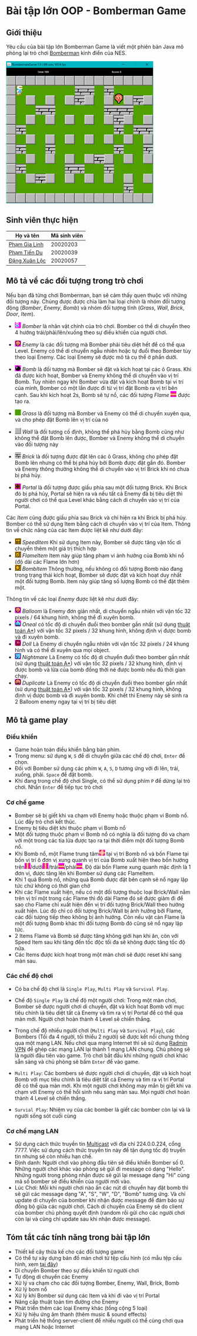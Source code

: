 # Bài tập lớn OOP - Bomberman Game

## Giới thiệu
Yêu cầu của bài tập lớn Bomberman Game là viết một phiên bản Java mô phỏng lại trò chơi [Bomberman](https://www.youtube.com/watch?v=mKIOVwqgSXM) kinh điển của NES.

<img src="res/demo.png" alt="drawing" width="400"/>

## Sinh viên thực hiện 

| Họ và tên     | Mã sinh viên |
| ------------- | ------------ |
| [Phạm Gia Linh](https://github.com/phamgialinhlx) | 20020203     |
| [Phạm Tiến Du](https://github.com/dupham2206)  | 20020039     |
| [Đặng Xuân Lộc](https://github.com/DXL64) | 20020057     |

## Mô tả về các đối tượng trong trò chơi
Nếu bạn đã từng chơi Bomberman, bạn sẽ cảm thấy quen thuộc với những đối tượng này. Chúng được được chia làm hai loại chính là nhóm đối tượng động (*Bomber*, *Enemy*, *Bomb*) và nhóm đối tượng tĩnh (*Grass*, *Wall*, *Brick*, *Door*, *Item*).

- ![](res/sprites/player_down.png) *Bomber* là nhân vật chính của trò chơi. Bomber có thể di chuyển theo 4 hướng trái/phải/lên/xuống theo sự điều khiển của người chơi. 
- ![](res/sprites/balloom_left1.png) *Enemy* là các đối tượng mà Bomber phải tiêu diệt hết để có thể qua Level. Enemy có thể di chuyển ngẫu nhiên hoặc tự đuổi theo Bomber tùy theo loại Enemy. Các loại Enemy sẽ được mô tả cụ thể ở phần dưới.
- ![](res/sprites/bomb.png) *Bomb* là đối tượng mà Bomber sẽ đặt và kích hoạt tại các ô Grass. Khi đã được kích hoạt, Bomber và Enemy không thể di chuyển vào vị trí Bomb. Tuy nhiên ngay khi Bomber vừa đặt và kích hoạt Bomb tại ví trí của mình, Bomber có một lần được đi từ vị trí đặt Bomb ra vị trí bên cạnh. Sau khi kích hoạt 2s, Bomb sẽ tự nổ, các đối tượng *Flame* ![](res/sprites/explosion_horizontal.png) được tạo ra.


- ![](res/sprites/grass.png) *Grass* là đối tượng mà Bomber và Enemy có thể di chuyển xuyên qua, và cho phép đặt Bomb lên vị trí của nó
- ![](res/sprites/wall.png) *Wall* là đối tượng cố định, không thể phá hủy bằng Bomb cũng như không thể đặt Bomb lên được, Bomber và Enemy không thể di chuyển vào đối tượng này
- ![](res/sprites/brick.png) *Brick* là đối tượng được đặt lên các ô Grass, không cho phép đặt Bomb lên nhưng có thể bị phá hủy bởi Bomb được đặt gần đó. Bomber và Enemy thông thường không thể di chuyển vào vị trí Brick khi nó chưa bị phá hủy.


- ![](res/sprites/portal.png) *Portal* là đối tượng được giấu phía sau một đối tượng Brick. Khi Brick đó bị phá hủy, Portal sẽ hiện ra và nếu tất cả Enemy đã bị tiêu diệt thì người chơi có thể qua Level khác bằng cách di chuyển vào vị trí của Portal.

Các *Item* cũng được giấu phía sau Brick và chỉ hiện ra khi Brick bị phá hủy. Bomber có thể sử dụng Item bằng cách di chuyển vào vị trí của Item. Thông tin về chức năng của các Item được liệt kê như dưới đây:
- ![](res/sprites/powerup_speed.png) *SpeedItem* Khi sử dụng Item này, Bomber sẽ được tăng vận tốc di chuyển thêm một giá trị thích hợp
- ![](res/sprites/powerup_flames.png) *FlameItem* Item này giúp tăng phạm vi ảnh hưởng của Bomb khi nổ (độ dài các Flame lớn hơn)
- ![](res/sprites/powerup_bombs.png) *BombItem* Thông thường, nếu không có đối tượng Bomb nào đang trong trạng thái kích hoạt, Bomber sẽ được đặt và kích hoạt duy nhất một đối tượng Bomb. Item này giúp tăng số lượng Bomb có thể đặt thêm một.

Thông tin về các loại *Enemy* được liệt kê như dưới đây:

- ![](res/sprites/balloom_left1.png) *Balloom* là Enemy đơn giản nhất, di chuyển ngẫu nhiên với vận tốc 32 pixels / 64 khung hình, không thể đi xuyên bomb.
- ![](res/sprites/oneal_left1.png) *Oneal* có tốc độ di chuyển đuổi theo bomber gần nhất (sử dụng [thuật toán A*](https://en.wikipedia.org/wiki/A*_search_algorithm)) với vận tốc 32 pixels / 32 khung hình, không định vị được bomb và đi xuyên bomb.
- ![](res/sprites/doll_left1.png) *Doll* Là Enemy di chuyển ngẫu nhiên với vận tốc 32 pixels / 24 khung hình và có thể đi xuyên qua mọi object.
- ![](res/sprites/kondoria_left1.png) *Nightmare* Là Enemy có tốc độ di chuyển đuổi theo bomber gần nhất (sử dụng [thuật toán A*](https://en.wikipedia.org/wiki/A*_search_algorithm)) với vận tốc 32 pixels / 32 khung hình, định vị được bomb và lửa của bomb đồng thời né được bomb nếu đủ thời gian chạy.
- ![](res/sprites/minvo_left1.png) *Duplicate* Là Enemy có tốc độ di chuyển đuổi theo bomber gần nhất (sử dụng [thuật toán A*](https://en.wikipedia.org/wiki/A*_search_algorithm)) với vận tốc 32 pixels / 32 khung hình, không định vị được bomb và đi xuyên bomb. Khi chết thì Enemy này sẽ sinh ra 2 Balloom enemy ngay tại vị trí bị tiêu diệt



## Mô tả game play
### Điều khiển
- Game hoàn toàn điều khiển bằng bàn phím.
- Trong menu: sử dụng `W`, `S` để di chuyển giữa các chế độ chơi, `Enter` để chọn.
- Đối với Bomber sử dụng các phím `W`, `A`, `S`, `D` tương ứng với đi lên, trái, xuống, phải. `Space` để đặt bomb.
- Khi đang trong chế độ chơi Single, có thể sử dụng phím `P` để dừng lại trò chơi. Nhấn `Enter` để tiếp tục trò chơi

### Cơ chế game

- Bomber sẽ bị giết khi va chạm với Enemy hoặc thuộc phạm vi Bomb nổ. Lúc đấy trò chơi kết thúc.
- Enemy bị tiêu diệt khi thuộc phạm vi Bomb nổ
- Một đối tượng thuộc phạm vi Bomb nổ có nghĩa là đối tượng đó va chạm với một trong các tia lửa được tạo ra tại thời điểm một đối tượng Bomb nổ.
- Khi Bomb nổ, một Flame trung tâm![](res/sprites/bomb_exploded.png) tại vị trí Bomb nổ và bốn Flame tại bốn vị trí ô đơn vị xung quanh vị trí của Bomb xuất hiện theo bốn hướng trên![](res/sprites/explosion_vertical.png)/dưới![](res/sprites/explosion_vertical.png)/trái![](res/sprites/explosion_horizontal.png)/phải![](res/sprites/explosion_horizontal.png). Độ dài bốn Flame xung quanh mặc định là 1 đơn vị, được tăng lên khi Bomber sử dụng các FlameItem.
- Khi 1 quả Bomb nổ, những quả Bomb được đặt bên cạnh sẽ nổ ngay lập tức chứ không có thời gian chờ
- Khi các Flame xuất hiện, nếu có một đối tượng thuộc loại Brick/Wall nằm trên vị trí một trong các Flame thì độ dài Flame đó sẽ được giảm đi để sao cho Flame chỉ xuất hiện đến vị trí đối tượng Brick/Wall theo hướng xuất hiện. Lúc đó chỉ có đối tượng Brick/Wall bị ảnh hưởng bởi Flame, các đối tượng tiếp theo không bị ảnh hưởng. Còn nếu vật cản Flame là một đối tượng Bomb khác thì đối tượng Bomb đó cũng sẽ nổ ngay lập tức.
- 2 Items Flame và Bomb sẽ được tăng không giới hạn khi ăn, còn với Speed Item sau khi tăng đến tốc độc tối đa sẽ không được tăng tốc độ nữa.
- Các Items được kích hoạt trong một màn chơi sẽ được reset khi sang màn sau.


### Các chế độ chơi
- Có ba chế độ chơi là `Single Play`, `Multi Play` và `Survival Play`.
- Chế độ `Single Play` là chế độ một người chơi: Trong một màn chơi, Bomber sẽ được người chơi di chuyển, đặt và kích hoạt Bomb với mục tiêu chính là tiêu diệt tất cả Enemy và tìm ra vị trí Portal để có thể qua màn mới. Người chơi hoàn thành 4 Level sẽ chiến thắng.

- Trong chế độ nhiều người chơi (`Multi Play` và `Survival Play`), các Bombers (Tối đa 4 người, tối thiểu 2 người) sẽ được kết nối chung thông qua một mạng LAN. Nếu chơi qua mạng Internet thì sẽ sử dụng [Radmin VPN](https://www.radmin-vpn.com/) để ghép các mạng LAN lại thành 1 mạng LAN chung. Chủ phòng sẽ là người đầu tiên vào game. Trò chơi bắt đầu khi những người chơi khác sẵn sàng và chủ phòng sẽ bấm `Enter` để vào game.

- `Multi Play`: Các bombers sẽ được người chơi di chuyển, đặt và kích hoạt Bomb với mục tiêu chính là tiêu diệt tất cả Enemy và tìm ra vị trí Portal để có thể qua màn mới. Khi một người chơi không may mắn bị giết khi va chạm với Enemy có thể hổi sinh nếu sang màn sau. Mọi người chơi hoàn thành 4 Level sẽ chiến thắng.
- `Survial Play`: Nhiệm vụ của các bomber là giết các bomber còn lại và là người sống sót cuối cùng

### Cơ chế mạng LAN
- Sử dụng cách thức truyền tin [Multicast](https://vi.wikipedia.org/wiki/Multicast) với địa chỉ 224.0.0.224, cổng 7777. Việc sử dụng cách thức truyền tin này để tận dụng tốc độ truyền tin nhưng sẽ còn nhiều hạn chế.
- Định danh: Người chơi vào phòng đầu tiên sẽ điều khiển Bomber số 0. Những người chơi khác vào phòng sẽ gửi đi message có dạng "Hello". Những người trong phòng nhận được sẽ gửi lại message dạng "Hi" cùng mã số bomber sẽ điều khiển của người mới vào.
- Lúc Chơi: Mỗi khi người chơi nào ấn các nút di chuyển hay đặt bomb thì sẽ gửi các message dạng "A", "S", "W", "D", "Bomb" tương ứng. Và chỉ update di chuyển của bomber khi nhận được message để đảm bảo sự đồng bộ giữa các người chơi. Cách di chuyển của Enemy sẽ do client của bomber chủ phòng quyết định (random rồi gửi cho các người chơi còn lại và cũng chỉ update sau khi nhận được message).


## Tóm tắt các tính năng trong bài tập lớn
- Thiết kế cây thừa kế cho các đối tượng game
- Có thể tự xây dựng bản đồ màn chơi từ tệp cấu hình (có mẫu tệp cấu hình, xem [tại đây](https://raw.githubusercontent.com/bqcuong/bomberman-starter/starter-2/res/levels/Level1.txt))
- Di chuyển Bomber theo sự điều khiển từ người chơi
- Tự động di chuyển các Enemy
- Xử lý va chạm cho các đối tượng Bomber, Enemy, Wall, Brick, Bomb
- Xử lý bom nổ
- Xử lý khi Bomber sử dụng các Item và khi đi vào vị trí Portal
- Nâng cấp thuật toán tìm đường cho Enemy
- Phát triển thêm các loại Enemy khác (tổng cộng 5 loại)
- Xử lý hiệu ứng âm thanh (thêm music & sound effects)
- Phát triển hệ thống server-client để nhiều người có thể cùng chơi qua mạng LAN hoặc Internet

